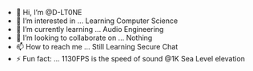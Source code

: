 - 👋 Hi, I’m @D-LT0NE
- 👀 I’m interested in ... Learning Computer Science
- 🌱 I’m currently learning ... Audio Engineering
- 💞️ I’m looking to collaborate on ... Nothing
- 📫 How to reach me ... Still Learning Secure Chat
- ⚡ Fun fact: ... 1130FPS is the speed of sound @1K Sea Level elevation

<!---
D-LT0NE/D-LT0NE is a ✨ special ✨ repository because its `README.md` (this file) appears on your GitHub profile.
You can click the Preview link to take a look at your changes.
--->
